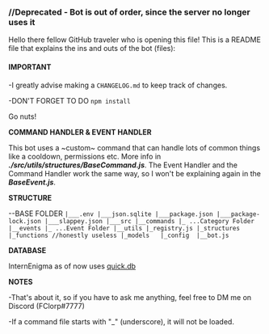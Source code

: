 ### //Deprecated - Bot is out of order, since the server no longer uses it ###

Hello there fellow GitHub traveler who is opening this file! This is a README file that explains the ins and outs of the bot (files):

#### IMPORTANT ####
-I greatly advise making a `CHANGELOG.md` to keep track of changes.

-DON'T FORGET TO DO `npm install`

Go nuts!

**COMMAND HANDLER & EVENT HANDLER**

This bot uses a ~custom~ command that can handle lots of common things like a cooldown, permissions etc. More info in ***./src/utils/structures/BaseCommand.js***. The Event Handler and the Command Handler work the same way, so I won't be explaining again in the ***BaseEvent.js***.

**STRUCTURE**

--BASE FOLDER
 `|___.env
 |___json.sqlite
 |___package.json
 |___package-lock.json
 |___slappey.json
 |___src
    |__commands
        |_ ...Category Folder
    |__events
        |_ ...Event Folder
    |__utils
        |_registry.js
        |_structures
        |_functions //honestly useless
        |_models  
        |_config 
    |__bot.js`

**DATABASE**

InternEnigma as of now uses [quick.db](https://quickdb.js.org/overview/docs)

**NOTES**

-That's about it, so if you have to ask me anything, feel free to DM me on Discord (FClorp#7777)

-If a command file starts with "_" (underscore), it will not be loaded.

